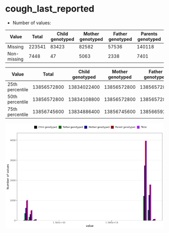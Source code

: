 # cough_last_reported
- Number of values:

| Value | Total | Child genotyped | Mother genotyped | Father genotyped | Parents genotyped |
| ----- | ----- | --------------- | ---------------- | ---------------- |---------------- |
| Missing | 223541 | 83423 | 82582 | 57536 | 140118 |
| Non-missing | 7448 | 47 | 5063 | 2338 | 7401 |

| Value | Total | Child genotyped | Mother genotyped | Father genotyped | Parents genotyped |
| ----- | ----- | --------------- | ---------------- | ---------------- |---------------- |
| 25th percentile | 13856572800 | 13834022400 | 13856572800 | 13856572800 | 13856572800 |
| 50th percentile | 13856572800 | 13834108800 | 13856572800 | 13856572800 | 13856572800 |
| 75th percentile | 13856745600 | 13834886400 | 13856745600 | 13856659200 | 13856745600 |



![](cough_last_reported_n.png)



